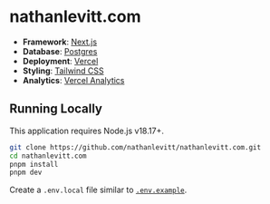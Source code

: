# nathanlevitt.com

- **Framework**: [Next.js](https://nextjs.org/)
- **Database**: [Postgres](https://vercel.com/postgres)
- **Deployment**: [Vercel](https://vercel.com)
- **Styling**: [Tailwind CSS](https://tailwindcss.com)
- **Analytics**: [Vercel Analytics](https://vercel.com/analytics)
<!-- - **Authentication**: [NextAuth.js](https://next-auth.js.org) -->

## Running Locally

This application requires Node.js v18.17+.

```bash
git clone https://github.com/nathanlevitt/nathanlevitt.com.git
cd nathanlevitt.com
pnpm install
pnpm dev
```

Create a `.env.local` file similar to [`.env.example`](https://github.com/nathanlevitt/nathanlevitt.com/blob/main/.env.example).
